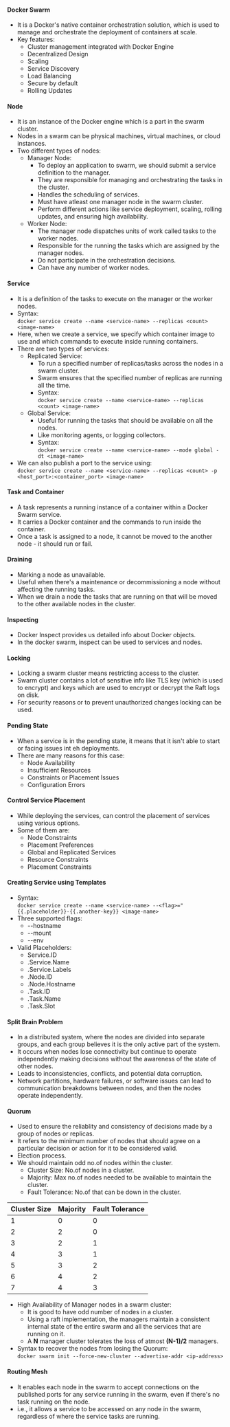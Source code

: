 #### Docker Swarm  
- It is a Docker's native container orchestration solution, which is used to manage and orchestrate the deployment of containers at scale.  
- Key features:  
    - Cluster management integrated with Docker Engine  
    - Decentralized Design  
    - Scaling  
    - Service Discovery  
    - Load Balancing  
    - Secure by default  
    - Rolling Updates  

#### Node  
- It is an instance of the Docker engine which is a part in the swarm cluster.  
- Nodes in a swarm can be physical machines, virtual machines, or cloud instances.  
- Two different types of nodes:  
    - Manager Node:  
        - To deploy an application to swarm, we should submit a service definition to the manager. 
        - They are responsible for managing and orchestrating the tasks in the cluster.  
        - Handles the scheduling of services.  
        - Must have atleast one manager node in the swarm cluster.  
        - Perform different actions like service deployment, scaling, rolling updates, and ensuring high availability.  
    - Worker Node:  
        - The manager node dispatches units of work called tasks to the worker nodes.  
        - Responsible for the running the tasks which are assigned by the manager nodes.  
        - Do not participate in the orchestration decisions.  
        - Can have any number of worker nodes.  

#### Service  
- It is a definition of the tasks to execute on the manager or the worker nodes.  
- Syntax:  
    `docker service create --name <service-name> --replicas <count> <image-name>`  
- Here, when we create a service, we specify which container image to use and which commands to execute inside running containers.  
- There are two types of services:  
    - Replicated Service:  
        - To run a specified number of replicas/tasks across the nodes in a swarm cluster.  
        - Swarm ensures that the specified number of replicas are running all the time.  
        - Syntax:  
        `docker service create --name <service-name> --replicas <count> <image-name>`  
    - Global Service:  
        - Useful for running the tasks that should be available on all the nodes.  
        - Like monitoring agents, or logging collectors.  
        - Syntax:  
        `docker service create --name <service-name> --mode global -dt <image-name>`  
- We can also publish a port to the service using:  
    `docker service create --name <service-name> --replicas <count> -p <host_port>:<container_port> <image-name>`  

#### Task and Container    
- A task represents a running instance of a container within a Docker Swarm service.  
- It carries a Docker container and the commands to run inside the container.  
- Once a task is assigned to a node, it cannot be moved to the another node - it should run or fail.  

#### Draining  
- Marking a node as unavailable.  
- Useful when there's a maintenance or decommissioning a node without affecting the running tasks.  
- When we drain a node the tasks that are running on that will be moved to the other available nodes in the cluster.  

#### Inspecting  
- Docker Inspect provides us detailed info about Docker objects.  
- In the docker swarm, inspect can be used to services and nodes.  

#### Locking  
- Locking a swarm cluster means restricting access to the cluster.  
- Swarm cluster contains a lot of sensitive info like TLS key (which is used to encrypt) and keys which are used to encrypt or decrypt the Raft logs on disk.  
- For security reasons or to prevent unauthorized changes locking can be used.  

#### Pending State  
- When a service is in the pending state, it means that it isn't able to start or facing issues int eh deployments.  
- There are many reasons for this case:  
    - Node Availability
    - Insufficient Resources  
    - Constraints or Placement Issues  
    - Configuration Errors  

#### Control Service Placement  
- While deploying the services, can control the placement of services using various options.  
- Some of them are:  
    - Node Constraints  
    - Placement Preferences  
    - Global and Replicated Services  
    - Resource Constraints  
    - Placement Constraints  

#### Creating Service using Templates  
- Syntax:  
    `docker service create --name <service-name> --<flag>="{{.placeholder}}-{{.another-key}} <image-name>`  
- Three supported flags:  
    - --hostname  
    - --mount  
    - --env  
- Valid Placeholders:  
    - Service.ID  
    - .Service.Name  
    - .Service.Labels  
    - .Node.ID  
    - .Node.Hostname  
    - .Task.ID  
    - .Task.Name  
    - .Task.Slot  

#### Split Brain Problem  
- In a distributed system, where the nodes are divided into separate groups, and each group believes it is the only active part of the system.  
- It occurs when nodes lose connectivity but continue to operate independently making decisions without the awareness of the state of other nodes.  
- Leads to inconsistencies, conflicts, and potential data corruption.  
- Network partitions, hardware failures, or software issues can lead to communication breakdowns between nodes, and then the nodes operate independently.  

#### Quorum  
- Used to ensure the reliablity and consistency of decisions made by a group of nodes or replicas.  
- It refers to the minimum number of nodes that should agree on a particular decision or action for it to be considered valid.  
- Election process.  
- We should maintain odd no.of nodes within the cluster.  
    - Cluster Size: No.of nodes in a cluster.  
    - Majority: Max no.of nodes needed to be available to maintain the cluster.  
    - Fault Tolerance: No.of that can be down in the cluster.  

| Cluster Size | Majority | Fault Tolerance |  
|--------------|----------|-----------------|  
| 1 | 0 | 0 |  
| 2 | 2 | 0 |  
| 3 | 2 | 1 |  
| 4 | 3 | 1 |  
| 5 | 3 | 2 |  
| 6 | 4 | 2 |  
| 7 | 4 | 3 |  

- High Availability of Manager nodes in a swarm cluster:  
    - It is good to have odd number of nodes in a cluster.  
    - Using a raft implementation, the managers maintain a consistent internal state of the entire swarm and all the services that are running on it.  
    - A **N** manager cluster tolerates the loss of atmost **(N-1)/2** managers.  
- Syntax to recover the nodes from losing the Quorum:  
    `docker swarm init --force-new-cluster --advertise-addr <ip-address>`  

#### Routing Mesh  
- It enables each node in the swarm to accept connections on the published ports for any service running in the swarm, even if there's no task running on the node.  
- i.e., it allows a service to be accessed on any node in the swarm, regardless of where the service tasks are running.  
